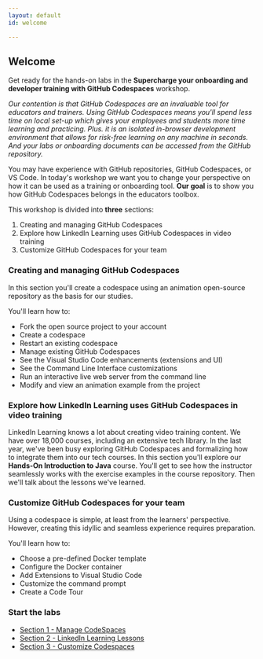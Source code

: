 ```yaml
---
layout: default
id: welcome

---
```

   

## Welcome
Get ready for the hands-on labs in the **Supercharge your onboarding and developer training with GitHub Codespaces** workshop. 

*Our contention is that GitHub Codespaces are an invaluable tool for educators and trainers. Using GitHub Codespaces means you'll spend less time on local set-up which gives your employees and students more time learning and practicing. Plus. it is an isolated in-browser development environment that allows for risk-free learning on any machine in seconds. And your labs or onboarding documents can be accessed from the GitHub repository.*

You may have experience with GitHub repositories, GitHub Codespaces, or VS Code. In today's workshop we want you to change your perspective on how it can be used as a training or onboarding tool.
**Our goal** is to show you how GitHub Codespaces belongs in the educators toolbox. 

This workshop is divided into **three** sections:

1. Creating and managing GitHub Codespaces
2. Explore how LinkedIn Learning uses GitHub Codespaces in video training
3. Customize GitHub Codespaces for your team

### Creating and managing GitHub Codespaces

In this section you'll create a codespace using an animation open-source repository as the basis for our studies.

You'll learn how to:

* Fork the open source project to your account
* Create a codespace
* Restart an existing codespace
* Manage existing GitHub Codespaces
* See the Visual Studio Code enhancements (extensions and UI)
* See the Command Line Interface customizations
* Run an interactive live web server from the command line
* Modify and view an animation example from the project

###	Explore how LinkedIn Learning uses GitHub Codespaces in video training

LinkedIn Learning knows a lot about creating video training content. We have over 18,000 courses, including an extensive tech library. In the last year, we've been busy exploring GitHub Codespaces and formalizing how to integrate them into our tech courses. In this section you'll explore our **Hands-On Introduction to Java** course. You'll get to see how the instructor seamlessly works with the exercise examples in the course repository. Then we'll talk about the lessons we've learned.

### Customize GitHub Codespaces for your team

Using a codespace is simple, at least from the learners' perspective. However, creating this idyllic and seamless experience requires preparation.

You'll learn how to:

* Choose a pre-defined Docker template
* Configure the Docker container
* Add Extensions to Visual Studio Code
* Customize the command prompt
* Create a Code Tour

### Start the labs

* <a href="/walt/">Section 1 - Manage CodeSpaces</a>
* <a href="/morten/">Section 2 - LinkedIn Learning Lessons</a>
* <a href="/ray/">Section 3 - Customize Codespaces</a>
